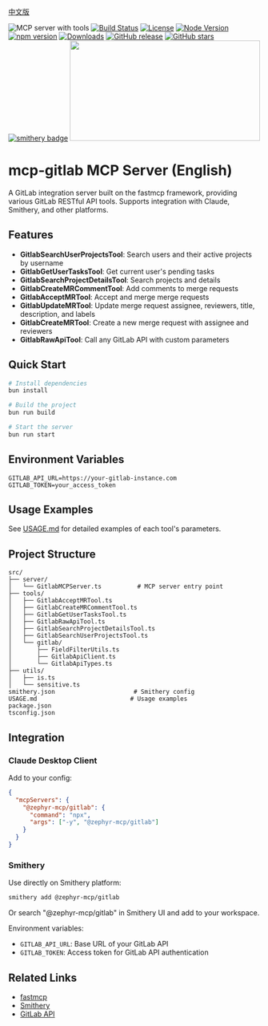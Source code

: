 [中文版](./README.md)

![](https://badge.mcpx.dev?type=server&features=tools 'MCP server with tools')
[![Build Status](https://github.com/ZephyrDeng/mcp-server-gitlab/actions/workflows/ci.yml/badge.svg)](https://github.com/ZephyrDeng/mcp-server-gitlab/actions)
[![License](https://img.shields.io/badge/license-MIT-blue)](./LICENSE)
[![Node Version](https://img.shields.io/node/v/@zephyr-mcp/gitlab)](https://nodejs.org)
[![npm version](https://img.shields.io/npm/v/@zephyr-mcp/gitlab)](https://npmjs.com/package/@zephyr-mcp/gitlab)
[![Downloads](https://img.shields.io/npm/dm/@zephyr-mcp/gitlab)](https://npmjs.com/package/@zephyr-mcp/gitlab)
[![GitHub release](https://img.shields.io/github/v/release/ZephyrDeng/mcp-server-gitlab)](https://github.com/ZephyrDeng/mcp-server-gitlab/releases)
[![GitHub stars](https://img.shields.io/github/stars/ZephyrDeng/mcp-server-gitlab)](https://github.com/ZephyrDeng/mcp-server-gitlab/stargazers)
[![smithery badge](https://smithery.ai/badge/@ZephyrDeng/mcp-server-gitlab)](https://smithery.ai/server/@ZephyrDeng/mcp-server-gitlab)
<a href="https://glama.ai/mcp/servers/@ZephyrDeng/mcp-server-gitlab">
  <img width="380" height="200" src="https://glama.ai/mcp/servers/@ZephyrDeng/mcp-server-gitlab/badge" />
</a>

# mcp-gitlab MCP Server (English)

A GitLab integration server built on the fastmcp framework, providing various GitLab RESTful API tools. Supports integration with Claude, Smithery, and other platforms.

## Features

- **GitlabSearchUserProjectsTool**: Search users and their active projects by username
- **GitlabGetUserTasksTool**: Get current user's pending tasks
- **GitlabSearchProjectDetailsTool**: Search projects and details
- **GitlabCreateMRCommentTool**: Add comments to merge requests
- **GitlabAcceptMRTool**: Accept and merge merge requests
- **GitlabUpdateMRTool**: Update merge request assignee, reviewers, title, description, and labels
- **GitlabCreateMRTool**: Create a new merge request with assignee and reviewers
- **GitlabRawApiTool**: Call any GitLab API with custom parameters

## Quick Start

```bash
# Install dependencies
bun install

# Build the project
bun run build

# Start the server
bun run start
```

## Environment Variables

```env
GITLAB_API_URL=https://your-gitlab-instance.com
GITLAB_TOKEN=your_access_token
```

## Usage Examples

See [USAGE.md](./USAGE.md) for detailed examples of each tool's parameters.

## Project Structure

```
src/
├── server/
│   └── GitlabMCPServer.ts          # MCP server entry point
├── tools/
│   ├── GitlabAcceptMRTool.ts
│   ├── GitlabCreateMRCommentTool.ts
│   ├── GitlabGetUserTasksTool.ts
│   ├── GitlabRawApiTool.ts
│   ├── GitlabSearchProjectDetailsTool.ts
│   ├── GitlabSearchUserProjectsTool.ts
│   └── gitlab/
│       ├── FieldFilterUtils.ts
│       ├── GitlabApiClient.ts
│       └── GitlabApiTypes.ts
├── utils/
│   ├── is.ts
│   └── sensitive.ts
smithery.json                      # Smithery config
USAGE.md                          # Usage examples
package.json
tsconfig.json
```

## Integration

### Claude Desktop Client

Add to your config:

```json
{
  "mcpServers": {
    "@zephyr-mcp/gitlab": {
      "command": "npx",
      "args": ["-y", "@zephyr-mcp/gitlab"]
    }
  }
}
```

### Smithery

Use directly on Smithery platform:

```bash
smithery add @zephyr-mcp/gitlab
```

Or search "@zephyr-mcp/gitlab" in Smithery UI and add to your workspace.

Environment variables:

- `GITLAB_API_URL`: Base URL of your GitLab API
- `GITLAB_TOKEN`: Access token for GitLab API authentication

## Related Links

- [fastmcp](https://github.com/punkpeye/fastmcp)
- [Smithery](https://smithery.ai/docs)
- [GitLab API](https://docs.gitlab.com/ee/api/rest/)